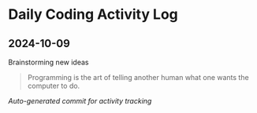 # Daily Coding Activity Log

## 2024-10-09

Brainstorming new ideas

> Programming is the art of telling another human what one wants the computer to do.

*Auto-generated commit for activity tracking*
